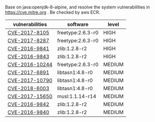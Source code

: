 Base on java:openjdk-8-alpine, and resolve the system vulnerabilities in https://cve.mitre.org . Be checked by aws ECR.

| vulnerabilities                                              | software          | level  |
| ------------------------------------------------------------ | ----------------- | ------ |
| [CVE-2017-8105](https://cve.mitre.org/cgi-bin/cvename.cgi?name=CVE-2017-8105) | freetype:2.6.3-r0 | HIGH   |
| [CVE-2017-8287](https://cve.mitre.org/cgi-bin/cvename.cgi?name=CVE-2017-8287) | freetype:2.6.3-r0 | HIGH   |
| [CVE-2016-9841 ](https://cve.mitre.org/cgi-bin/cvename.cgi?name=CVE-2016-9841) | zlib:1.2.8-r2     | HIGH   |
| [CVE-2016-9843](https://cve.mitre.org/cgi-bin/cvename.cgi?name=CVE-2016-9843) | zlib:1.2.8-r2     | HIGH   |
| [CVE-2016-10244](https://cve.mitre.org/cgi-bin/cvename.cgi?name=CVE-2016-10244) | freetype:2.6.3-r0 | MEDIUM |
| [CVE-2017-6891](https://cve.mitre.org/cgi-bin/cvename.cgi?name=CVE-2017-6891) | libtasn1:4.8-r0   | MEDIUM |
| [CVE-2017-10790 ](https://cve.mitre.org/cgi-bin/cvename.cgi?name=CVE-2017-10790) | libtasn1:4.8-r0   | MEDIUM |
| [CVE-2018-6003](https://cve.mitre.org/cgi-bin/cvename.cgi?name=CVE-2018-6003) | libtasn1:4.8-r0   | MEDIUM |
| [CVE-2017-15650](https://cve.mitre.org/cgi-bin/cvename.cgi?name=CVE-2017-15650) | musl:1.1.14-r14   | MEDIUM |
| [CVE-2016-9842](https://cve.mitre.org/cgi-bin/cvename.cgi?name=CVE-2016-9842) | zlib:1.2.8-r2     | MEDIUM |
| [CVE-2016-9840](https://cve.mitre.org/cgi-bin/cvename.cgi?name=CVE-2016-9840) | zlib:1.2.8-r2     | MEDIUM |



